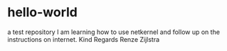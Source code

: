 # hello-world
a test repository
I am learning how to use netkernel and follow up on the instructions on internet.
Kind Regards
Renze Zijlstra
